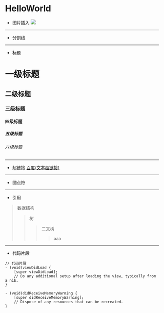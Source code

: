 # HelloWorld

* 图片插入
![](https://camo.githubusercontent.com/1560be050811ab73457e90aee62cd1cd257c7fb9/68747470733a2f2f7261772e6769746875622e636f6d2f41464e6574776f726b696e672f41464e6574776f726b696e672f6173736574732f61666e6574776f726b696e672d6c6f676f2e706e67)
---

* 分割线
---

* 标题
# 一级标题
## 二级标题
### 三级标题
#### 四级标题
##### 五级标题
###### 六级标题
---

* 超链接
        [百度(文本超链接)](http://www.baidu.com "悬停显示")
---

* 圆点符
---

* 引用
> 数据结构
>> 树
>>> 二叉树
>>>> aaa
---

* 代码片段
```objc
// 代码片段
- (void)viewDidLoad {
    [super viewDidLoad];
    // Do any additional setup after loading the view, typically from a nib.
}

- (void)didReceiveMemoryWarning {
    [super didReceiveMemoryWarning];
    // Dispose of any resources that can be recreated.
}
```
